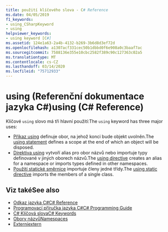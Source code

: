```yaml
---
title: použití klíčového slova - C# Reference
ms.date: 04/05/2019
f1_keywords:
- using_CSharpKeyword
- using
helpviewer_keywords:
- using keyword [C#]
ms.assetid: 124e1a63-2a4b-4132-b269-3b6d8d3ef72d
ms.openlocfilehash: a1307acf331cec50b1dbbd0f6e908a0c3baaf7ac
ms.sourcegitcommit: 7588136e355e10cbc2582f389c90c127363c02a5
ms.translationtype: MT
ms.contentlocale: cs-CZ
ms.lasthandoff: 03/14/2020
ms.locfileid: "75712933"
---
```

# <a name="using-c-reference"></a><span data-ttu-id="43e8c-102">using (Referenční dokumentace jazyka C#)</span><span class="sxs-lookup"><span data-stu-id="43e8c-102">using (C# Reference)</span></span>

<span data-ttu-id="43e8c-103">Klíčové `using` slovo má tři hlavní použití:</span><span class="sxs-lookup"><span data-stu-id="43e8c-103">The `using` keyword has three major uses:</span></span>

- <span data-ttu-id="43e8c-104">[Příkaz using](using-statement.md) definuje obor, na jehož konci bude objekt uvolněn.</span><span class="sxs-lookup"><span data-stu-id="43e8c-104">The [using statement](using-statement.md) defines a scope at the end of which an object will be disposed.</span></span>
- <span data-ttu-id="43e8c-105">[Direktiva using](using-directive.md) vytvoří alias pro obor názvů nebo importuje typy definované v jiných oborech názvů.</span><span class="sxs-lookup"><span data-stu-id="43e8c-105">The [using directive](using-directive.md) creates an alias for a namespace or imports types defined in other namespaces.</span></span>
- <span data-ttu-id="43e8c-106">[Použití statické směrnice](using-static.md) importuje členy jedné třídy.</span><span class="sxs-lookup"><span data-stu-id="43e8c-106">The [using static directive](using-static.md) imports the members of a single class.</span></span>

## <a name="see-also"></a><span data-ttu-id="43e8c-107">Viz také</span><span class="sxs-lookup"><span data-stu-id="43e8c-107">See also</span></span>

- [<span data-ttu-id="43e8c-108">Odkaz jazyka C#</span><span class="sxs-lookup"><span data-stu-id="43e8c-108">C# Reference</span></span>](../index.md)
- [<span data-ttu-id="43e8c-109">Programovací příručka jazyka C#</span><span class="sxs-lookup"><span data-stu-id="43e8c-109">C# Programming Guide</span></span>](../../programming-guide/index.md)
- [<span data-ttu-id="43e8c-110">C# Klíčová slova</span><span class="sxs-lookup"><span data-stu-id="43e8c-110">C# Keywords</span></span>](index.md)
- [<span data-ttu-id="43e8c-111">Obory názvů</span><span class="sxs-lookup"><span data-stu-id="43e8c-111">Namespaces</span></span>](../../programming-guide/namespaces/index.md)
- [<span data-ttu-id="43e8c-112">Externí</span><span class="sxs-lookup"><span data-stu-id="43e8c-112">extern</span></span>](extern.md)
